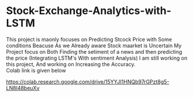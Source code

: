 # Stock-Exchange-Analytics-with-LSTM
This project is maonly focuses on Predicting Stcock Price with Some conditions Beacuse As we Already aware Stock maarket is Uncertain
My Project focus on Both Finding the setiment of a news and then predicting the price (Integrating LSTM's With sentiment Analysis)
I am still working on this project, And working on Increasing the Accuracy.\
Colab link is given below


https://colab.research.google.com/drive/15YYJI1HNQb97rGPzt8g5-LN8I48beuXv
